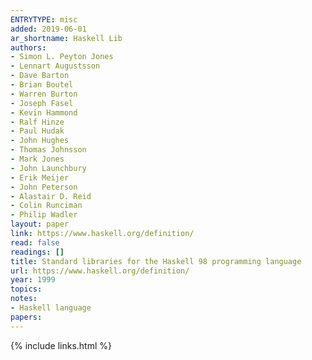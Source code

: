 ```yaml
---
ENTRYTYPE: misc
added: 2019-06-01
ar_shortname: Haskell Lib
authors:
- Simon L. Peyton Jones
- Lennart Augustsson
- Dave Barton
- Brian Boutel
- Warren Burton
- Joseph Fasel
- Kevin Hammond
- Ralf Hinze
- Paul Hudak
- John Hughes
- Thomas Johnsson
- Mark Jones
- John Launchbury
- Erik Meijer
- John Peterson
- Alastair D. Reid
- Colin Runciman
- Philip Wadler
layout: paper
link: https://www.haskell.org/definition/
read: false
readings: []
title: Standard libraries for the Haskell 98 programming language
url: https://www.haskell.org/definition/
year: 1999
topics:
notes:
- Haskell language
papers:
---
```


{% include links.html %}
